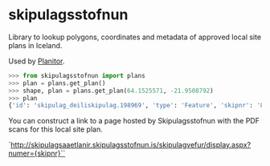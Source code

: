 # skipulagsstofnun

Library to lookup polygons, coordinates and metadata of approved local site plans in Iceland.

Used by [Planitor](https://www.planitor.io).

```python
>>> from skipulagsstofnun import plans
>>> plan = plans.get_plan()
>>> shape, plan = plans.get_plan(64.1525571, -21.9508792)
>>> plan
{'id': 'skipulag_deiliskipulag.198969', 'type': 'Feature', 'skipnr': '8136', 'nrsveitarf': '0', 'sveitarfelag': 'Reykjavíkurborg', 'heiti': 'Deiliskipulag stgr. 1.116 og 1.115.3, Slippa- og Ellingsensreitur', 'skipstig': 'deiliskipulag', 'malsmed': 'nytt', 'dagsinnsett': None, 'dagsleidrett': datetime.date(2016, 4, 14), 'gagnaeigandi': 'Skipulagsstofnun', 'dagsheimild': None, 'heimild': None, 'nakvaemnix': '0', 'vinnslufer': None}
```

You can construct a link to a page hosted by Skipulagsstofnun with the PDF
scans for this local site plan.

`http://skipulagsaaetlanir.skipulagsstofnun.is/skipulagvefur/display.aspx?numer={skipnr}``
